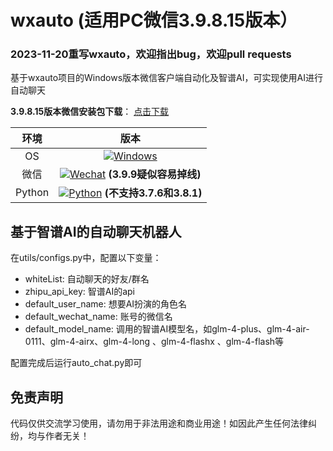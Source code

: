# wxauto  (适用PC微信3.9.8.15版本）

### 2023-11-20重写wxauto，欢迎指出bug，欢迎pull requests

基于wxauto项目的Windows版本微信客户端自动化及智谱AI，可实现使用AI进行自动聊天

**3.9.8.15版本微信安装包下载**：
[点击下载](https://github.com/tom-snow/wechat-windows-versions/releases/download/v3.9.8.15/WeChatSetup-3.9.8.15.exe)


|  环境  | 版本 |
| :----: | :--: |
|   OS   | [![Windows](https://img.shields.io/badge/Windows-10\|11\|Server2016+-white?logo=windows&logoColor=white)](https://www.microsoft.com/)  |
|  微信  | [![Wechat](https://img.shields.io/badge/%E5%BE%AE%E4%BF%A1-3.9.8.X-07c160?logo=wechat&logoColor=white)](https://pan.baidu.com/s/1FvSw0Fk54GGvmQq8xSrNjA?pwd=vsmj) **(3.9.9疑似容易掉线)** |
| Python | [![Python](https://img.shields.io/badge/Python-3.X-blue?logo=python&logoColor=white)](https://www.python.org/) **(不支持3.7.6和3.8.1)**|


## 基于智谱AI的自动聊天机器人
在utils/configs.py中，配置以下变量：
- whiteList: 自动聊天的好友/群名
- zhipu_api_key: 智谱AI的api
- default_user_name: 想要AI扮演的角色名
- default_wechat_name: 账号的微信名
- default_model_name: 调用的智谱AI模型名，如glm-4-plus、glm-4-air-0111、glm-4-airx、glm-4-long 、glm-4-flashx 、glm-4-flash等

配置完成后运行auto_chat.py即可


## 免责声明
代码仅供交流学习使用，请勿用于非法用途和商业用途！如因此产生任何法律纠纷，均与作者无关！



